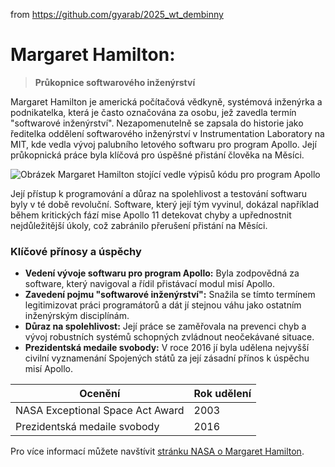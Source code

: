 from <https://github.com/gyarab/2025_wt_dembinny>

# **Margaret Hamilton:**

> **Průkopnice softwarového inženýrství**

Margaret Hamilton je americká počítačová vědkyně, systémová inženýrka a podnikatelka, která je často označována za osobu, jež zavedla termín "softwarové inženýrství". Nezapomenutelně se zapsala do historie jako ředitelka oddělení softwarového inženýrství v Instrumentation Laboratory na MIT, kde vedla vývoj palubního letového softwaru pro program Apollo. Její průkopnická práce byla klíčová pro úspěšné přistání člověka na Měsíci.

![Obrázek Margaret Hamilton stojící vedle výpisů kódu pro program Apollo](https://assets-us-01.kc-usercontent.com/9dd25524-761a-000d-d79f-86a5086d4774/bd34d637-4cdc-4f6c-8a86-7e2fcf267680/hamilton1.jpg)

Její přístup k programování a důraz na spolehlivost a testování softwaru byly v té době revoluční. Software, který její tým vyvinul, dokázal například během kritických fází mise Apollo 11 detekovat chyby a upřednostnit nejdůležitější úkoly, což zabránilo přerušení přistání na Měsíci.

### **Klíčové přínosy a úspěchy**

* **Vedení vývoje softwaru pro program Apollo:** Byla zodpovědná za software, který navigoval a řídil přistávací modul misí Apollo.  
* **Zavedení pojmu "softwarové inženýrství":** Snažila se tímto termínem legitimizovat práci programátorů a dát jí stejnou váhu jako ostatním inženýrským disciplínám.  
* **Důraz na spolehlivost:** Její práce se zaměřovala na prevenci chyb a vývoj robustních systémů schopných zvládnout neočekávané situace.  
* **Prezidentská medaile svobody:** V roce 2016 jí byla udělena nejvyšší civilní vyznamenání Spojených států za její zásadní přínos k úspěchu misí Apollo.

| Ocenění | Rok udělení |  
| --- | --- |  
| NASA Exceptional Space Act Award | 2003 |  
| Prezidentská medaile svobody | 2016 |  

Pro více informací můžete navštívit [stránku NASA o Margaret Hamilton](https://www.google.com/search?q=https://www.nasa.gov/history/margaret-hamilton-the-nasa-software-pioneer-who-landed-astronauts-on-the-moon/).
